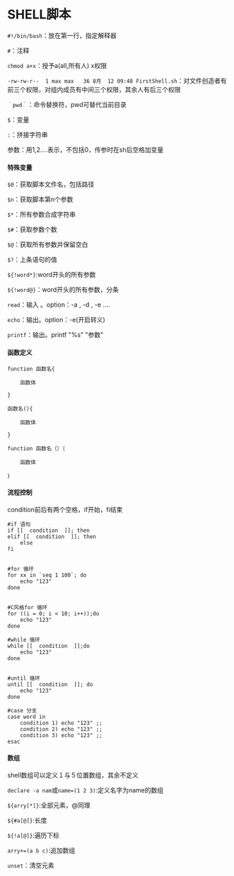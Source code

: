 # SHELL脚本

`#!/bin/bash`：放在第一行，指定解释器

`#`：注释

`chmod a+x`：授予a(all,所有人) x权限

`-rw-rw-r--  1 max max   36 8月  12 09:48 FirstShell.sh`：对文件创造者有前三个权限，对组内成员有中间三个权限，其余人有后三个权限

`｀pwd｀`：命令替换符，pwd可替代当前目录

`$`：变量

`:`：拼接字符串



参数：用$1,$2....表示，不包括0，传参时在sh后空格加变量



#### 特殊变量

`$0`：获取脚本文件名，包括路径

`$n`：获取脚本第n个参数

`$*`：所有参数合成字符串

`$#`：获取参数个数

`$@`：获取所有参数并保留空白

`$?`：上条语句的值



`${!word*}`:word开头的所有参数

`${!word@}`：word开头的所有参数，分条



`read`：输入 。option：-a , -d , -e ....

`echo`：输出。option：-e(开启转义)

`printf`：输出。printf    "%s"    "参数"





#### 函数定义

```shell
function 函数名{

	函数体

}  

函数名(){

    函数体

}

function 函数名（）｛

	函数体

｝
```

#### 流程控制

condition前后有两个空格，if开始，fi结束

```shell
#if 语句
if [[  condition  ]]; then
elif [[  condition  ]]; then
	else
fi


#for 循环
for xx in `seq 1 100`; do
	echo "123"
done


#C风格for 循环
for ((i = 0; i < 10; i++));do
	echo "123"
done

#while 循环
while [[  condition  ]];do
	echo "123"
done


#until 循环
until [[  condition  ]]; do
	echo "123"
done

#case 分支
case word in
	condition 1) echo "123" ;;
	condition 2) echo "123" ;;
	condition 3) echo "123" ;;
esac
```





#### 数组

shell数组可以定义１与５位置数组，其余不定义

`declare -a nam`或`name=(1 2 3)`:定义名字为name的数组

`${arry[*]}`:全部元素，@同理

`${#a[@]}`:长度

`${!a[@]}`:遍历下标

`arry+=(a b c)`:追加数组

`unset`：清空元素


